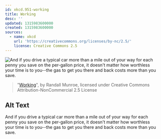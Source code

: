 ```yaml
---
id: xkcd.951-working
title: Working
desc: ''
updated: 1315983600000
created: 1315983600000
sources:
  - name: xkcd
    url: 'https://creativecommons.org/licenses/by-nc/2.5/'
    license: Creative Commons 2.5
---
```

![And if you drive a typical car more than a mile out of your way for each penny you save on the per-gallon price, it doesn't matter how worthless your time is to you--the gas to get you there and back costs more than you save.](https://imgs.xkcd.com/comics/working.png)
> "[Working](https://xkcd.com/951/)", by Randall Munroe, licensed under Creative Commons Attribution-NonCommercial 2.5 License

## Alt Text
And if you drive a typical car more than a mile out of your way for each penny you save on the per-gallon price, it doesn't matter how worthless your time is to you--the gas to get you there and back costs more than you save.
